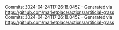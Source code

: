 Commits: 2024-04-24T17:26:18.045Z - Generated via https://github.com/marketplace/actions/artificial-grass
<br>
Commits: 2024-04-24T17:26:18.045Z - Generated via https://github.com/marketplace/actions/artificial-grass
<br>
